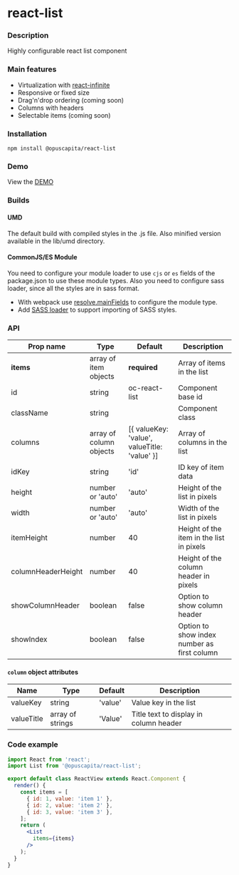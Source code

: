 # react-list

### Description
Highly configurable react list component

### Main features
* Virtualization with [react-infinite](https://github.com/seatgeek/react-infinite)
* Responsive or fixed size
* Drag'n'drop ordering (coming soon)
* Columns with headers
* Selectable items (coming soon)

### Installation
```
npm install @opuscapita/react-list
```

### Demo
View the [DEMO](https://opuscapita.github.io/react-list)

### Builds
#### UMD
The default build with compiled styles in the .js file. Also minified version available in the lib/umd directory.
#### CommonJS/ES Module
You need to configure your module loader to use `cjs` or `es` fields of the package.json to use these module types.
Also you need to configure sass loader, since all the styles are in sass format.
* With webpack use [resolve.mainFields](https://webpack.js.org/configuration/resolve/#resolve-mainfields) to configure the module type.
* Add [SASS loader](https://github.com/webpack-contrib/sass-loader) to support importing of SASS styles.

### API
| Prop name                | Type                    | Default                                      | Description                                 |
| ------------------------ | ----------------------- | -------------------------------------------- | ------------------------------------------- |
| __items__                | array of item objects   | __required__                                 | Array of items in the list                  |
| id                       | string                  | oc-react-list                                | Component base id                           |
| className                | string                  |                                              | Component class                             |
| columns                  | array of column objects | [{ valueKey: 'value', valueTitle: 'value' }] | Array of columns in the list                |
| idKey                    | string                  | 'id'                                         | ID key of item data                         |
| height                   | number or 'auto'        | 'auto'                                       | Height of the list in pixels                |
| width                    | number or 'auto'        | 'auto'                                       | Width of the list in pixels                 |
| itemHeight               | number                  | 40                                           | Height of the item in the list in pixels    |
| columnHeaderHeight       | number                  | 40                                           | Height of the column header in pixels       |
| showColumnHeader         | boolean                 | false                                        | Option to show column header                |
| showIndex                | boolean                 | false                                        | Option to show index number as first column |

#### `column` object attributes
| Name            | Type             | Default | Description                            |
| --------------- | ---------------- | ------- | -------------------------------------- |
| valueKey        | string           | 'value' | Value key in the list                  |
| valueTitle      | array of strings | 'Value' | Title text to display in column header |

### Code example
```jsx
import React from 'react';
import List from '@opuscapita/react-list';

export default class ReactView extends React.Component {
  render() {
    const items = [
      { id: 1, value: 'item 1' },
      { id: 2, value: 'item 2' },
      { id: 3, value: 'item 3' },
    ];
    return (
      <List
        items={items}
      />
    );
  }
}
```
